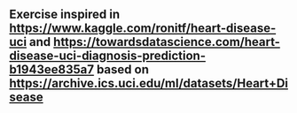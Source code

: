 ## Exercise inspired in https://www.kaggle.com/ronitf/heart-disease-uci and https://towardsdatascience.com/heart-disease-uci-diagnosis-prediction-b1943ee835a7 based on https://archive.ics.uci.edu/ml/datasets/Heart+Disease
